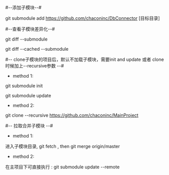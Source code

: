 #--添加子模块--#

git submodule add https://github.com/chaconinc/DbConnector [目标目录]

#--查看子模块差异化--#

git diff --submodule

git diff --cached --submodule

#-- clone子模块的项目后，默认不加载子模块，需要init and update 或者 clone时候加上--recursive参数 --#

- method 1: 

git submodule init

git submodule update

- method 2:

git clone --recursive https://github.com/chaconinc/MainProject

#-- 拉取合并子模块 --#

- method 1:

进入子模块目录, git fetch , then git merge origin/master

- method 2:

在主项目下可直接执行 : git submodule update --remote

